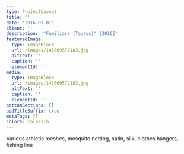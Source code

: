 ```yaml
---
type: ProjectLayout
title: ''
date: '2016-01-01'
client: ''
description: '"Familiars (Taurus)" [2016]'
featuredImage:
  type: ImageBlock
  url: /images/141669572183.jpg
  altText: ''
  caption: ''
  elementId: ''
media:
  type: ImageBlock
  url: /images/141669572183.jpg
  altText: ''
  caption: ''
  elementId: ''
bottomSections: []
addTitleSuffix: true
metaTags: []
colors: colors-b
---
```

Various athletic meshes, mosquito netting, satin, silk, clothes hangers, fishing line
